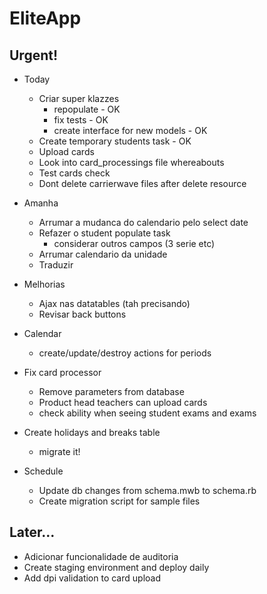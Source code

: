 # EliteApp

## Urgent!

* Today
  * Criar super klazzes
    * repopulate - OK
    * fix tests - OK
    * create interface for new models - OK
  * Create temporary students task - OK
  * Upload cards
  * Look into card_processings file whereabouts
  * Test cards check
  * Dont delete carrierwave files after delete resource


* Amanha
  * Arrumar a mudanca do calendario pelo select date
  * Refazer o student populate task
    * considerar outros campos (3 serie etc)
  * Arrumar calendario da unidade
  * Traduzir

* Melhorias
  * Ajax nas datatables (tah precisando)
  * Revisar back buttons


* Calendar
  * create/update/destroy actions for periods

* Fix card processor 
  * Remove parameters from database
  * Product head teachers can upload cards
  * check ability when seeing student exams and exams

* Create holidays and breaks table
  * migrate it!

* Schedule
  * Update db changes from schema.mwb to schema.rb
  * Create migration script for sample files


## Later...

* Adicionar funcionalidade de auditoria
* Create staging environment and deploy daily
* Add dpi validation to card upload

